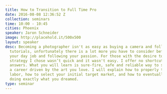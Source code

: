 ```yaml
---
title: How to Transition to Full Time Pro
date: 2016-08-08 12:36:52 Z
collection: seminars
time: 10:00 - 10:45
cities: Phoenix
speaker: Jaron Schneider
image: http://placehold.it/500x500
layout: speaker
desc: Becoming a photographer isn't as easy as buying a camera and following a few
  tutorials, unfortunately there is a lot more you have to consider before quitting
  your day job and following your passion. For those with the desire to do so, the
  strategy I chose wasn’t quick and it wasn't easy. I offer no shortcuts and no magic
  answers. What you will learn is sure-fire, safe and reliable way to smoothly start
  a career driven by the art you love. I will explain how to properly transition your
  labor, how to select your initial target market, and how to eventually get paid
  doing exactly what you dreamed.
type: seminar
---
```


